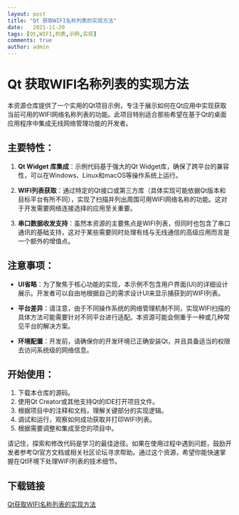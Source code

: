 ```yaml
---
layout: post
title: "Qt 获取WIFI名称列表的实现方法"
date:   2021-11-20
tags: [Qt,WIFI,列表,示例,实现]
comments: true
author: admin
---
```

# Qt 获取WIFI名称列表的实现方法

本资源仓库提供了一个实用的Qt项目示例，专注于展示如何在Qt应用中实现获取当前可用的WIFI网络名称列表的功能。此项目特别适合那些希望在基于Qt的桌面应用程序中集成无线网络管理功能的开发者。

## 主要特性：

1. **Qt Widget 库集成**：示例代码基于强大的Qt Widget库，确保了跨平台的兼容性，可以在Windows、Linux和macOS等操作系统上运行。
   
2. **WIFI列表获取**：通过特定的Qt接口或第三方库（具体实现可能依据Qt版本和目标平台有所不同），实现了扫描并列出周围可用WIFI网络名称的功能。这对于开发需要网络连接选择的应用至关重要。

3. **串口数据收发支持**：虽然本资源的主要焦点是WIFI列表，但同时也包含了串口通讯的基础支持，这对于某些需要同时处理有线与无线通信的高级应用而言是一个额外的增值点。

## 注意事项：
- **UI省略**：为了聚焦于核心功能的实现，本示例不包含用户界面(UI)的详细设计展示。开发者可以自由地根据自己的需求设计UI来显示捕获到的WIFI列表。
  
- **平台差异**：请注意，由于不同操作系统的网络管理机制不同，实现WIFI扫描的具体方法可能需要针对不同平台进行适配。本资源可能会侧重于一种或几种常见平台的解决方案。

- **环境配置**：开发前，请确保你的开发环境已正确安装Qt，并且具备适当的权限去访问系统级的网络信息。

## 开始使用：
1. 下载本仓库的源码。
2. 使用Qt Creator或其他支持Qt的IDE打开项目文件。
3. 根据项目中的注释和文档，理解关键部分的实现逻辑。
4. 调试和运行，观察如何成功获取并打印WIFI列表。
5. 根据需要调整和集成至您的项目中。

请记住，探索和修改代码是学习的最佳途径。如果在使用过程中遇到问题，鼓励开发者参考Qt官方文档或相关社区论坛寻求帮助。通过这个资源，希望你能快速掌握在Qt环境下处理WIFI列表的技术细节。

## 下载链接

[Qt获取WIFI名称列表的实现方法](https://pan.quark.cn/s/252094180c64)